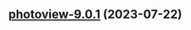 

## [photoview-9.0.1](https://github.com/truecharts/charts/compare/photoview-9.0.0...photoview-9.0.1) (2023-07-22)


